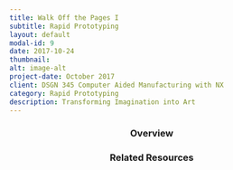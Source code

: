 ```yaml
---
title: Walk Off the Pages I
subtitle: Rapid Prototyping
layout: default
modal-id: 9
date: 2017-10-24
thumbnail:
alt: image-alt
project-date: October 2017
client: DSGN 345 Computer Aided Manufacturing with NX
category: Rapid Prototyping
description: Transforming Imagination into Art
---
```

<center><h3>Overview</h3></center>

<center><h3>Related Resources</h3></center>
